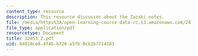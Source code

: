 ```yaml
---
content_type: resource
description: This resource discusses about the Zazaki notes.
file: /media/https%3A/open-learning-course-data-rc.s3.amazonaws.com/24-942-grammar-of-a-less-familiar-language-spring-2003/84010ce84f4bb720a5fb0cb2b7714383_12053_2.pdf
file_type: application/pdf
resourcetype: Document
title: 12053_2.pdf
uid: 84010ce8-4f4b-b720-a5fb-0cb2b7714383
---
```

